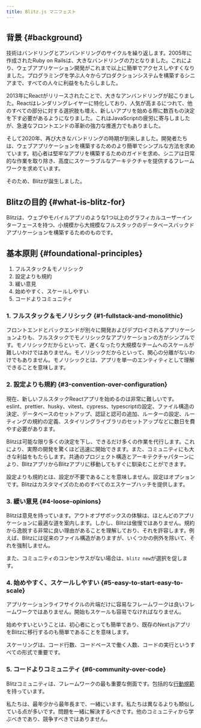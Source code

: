 ```yaml
---
title: Blitz.js マニフェスト
---
```


<!--alex disable easy-->

## 背景 {#background}

技術はバンドリングとアンバンドリングのサイクルを繰り返します。2005年に作成されたRuby on Railsは、大きなバンドリングの力となりました。これにより、ウェブアプリケーション開発がこれまで以上に簡単でアクセスしやすくなりました。プログラミングを学ぶ人々からプロダクションシステムを構築するシニアまで、すべての人々に利益をもたらしました。

2013年にReactがリリースされたことで、大きなアンバンドリングが起こりました。Reactはレンダリングレイヤーに特化しており、人気が高まるにつれて、他のすべての部分に対する選択肢も増え、新しいアプリを始める際に数百もの決定を下す必要があるようになりました。これはJavaScriptの疲労に寄与しましたが、急速なフロントエンドの革新の強力な推進力でもありました。

そして2020年、再び大きなバンドリングの時期が到来しました。開発者たちは、ウェブアプリケーションを構築するためのより簡単でシンプルな方法を求めています。初心者は堅牢なアプリを構築するためのガイドを求め、シニアは日常的な作業を取り除き、高度にスケーラブルなアーキテクチャを提供するフレームワークを求めています。

そのため、Blitzが誕生しました。

## Blitzの目的 {#what-is-blitz-for}

Blitzは、ウェブやモバイルアプリのような1つ以上のグラフィカルユーザーインターフェースを持つ、小規模から大規模なフルスタックのデータベースバックドアプリケーションを構築するためのものです。

## 基本原則 {#foundational-principles}

1. フルスタック＆モノリシック
2. 設定よりも規約
3. 緩い意見
4. 始めやすく、スケールしやすい
5. コードよりコミュニティ

### 1. フルスタック＆モノリシック {#1-fullstack-and-monolithic}

フロントエンドとバックエンドが別々に開発およびデプロイされるアプリケーションよりも、フルスタックでモノリシックなアプリケーションの方がシンプルです。モノリシックだからといって、遅くなったり大規模なチームへのスケールが難しいわけではありません。モノリシックだからといって、関心の分離がないわけでもありません。モノリシックとは、アプリを単一のエンティティとして理解できることを意味します。

### 2. 設定よりも規約 {#3-convention-over-configuration}

現在、新しいフルスタックReactアプリを始めるのは非常に難しいです。eslint、prettier、husky、vitest、cypress、typescriptの設定、ファイル構造の決定、データベースのセットアップ、認証と認可の追加、ルーターの設定、ルーティングの規約の定義、スタイリングライブラリのセットアップなどに数日を費やす必要があります。

Blitzは可能な限り多くの決定を下し、できるだけ多くの作業を代行します。これにより、実際の開発を驚くほど迅速に開始できます。また、コミュニティにも大きな利益をもたらします。共通のプロジェクト構造とアーキテクチャパターンにより、BlitzアプリからBlitzアプリに移動してもすぐに馴染むことができます。

設定よりも規約とは、設定が不要であることを意味しません。設定はオプションです。Blitzはカスタマイズのためのすべてのエスケープハッチを提供します。

### 3. 緩い意見 {#4-loose-opinions}

Blitzは意見を持っています。アウトオブザボックスの体験は、ほとんどのアプリケーションに最適な道を案内します。しかし、Blitzは傲慢ではありません。規約から逸脱する非常に良い理由があることを理解しており、それを許容します。例えば、Blitzには従来のファイル構造がありますが、いくつかの例外を除いて、それを強制しません。

また、コミュニティのコンセンサスがない場合は、`blitz new`が選択を促します。

### 4. 始めやすく、スケールしやすい {#5-easy-to-start-easy-to-scale}

アプリケーションライフサイクルの片端だけに容易なフレームワークは良いフレームワークではありません。開始もスケールも容易でなければなりません。

始めやすいということは、初心者にとっても簡単であり、既存のNext.jsアプリをBlitzに移行するのも簡単であることを意味します。

スケーリングは、コード行数、コードベースで働く人数、コードの実行というすべての形式で重要です。

### 5. コードよりコミュニティ {#6-community-over-code}

Blitzコミュニティは、フレームワークの最も重要な側面です。包括的な[行動規範](./code-of-conduct)を持っています。

私たちは、最年少から最年長まで、一緒にいます。私たちは異なるよりも類似している点が多いです。問題を一緒に解決するべきです。他のコミュニティから学ぶべきであり、競争すべきではありません。

